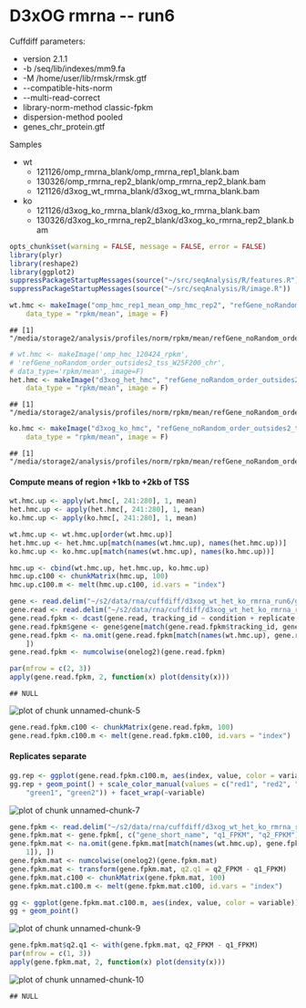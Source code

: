 D3xOG rmrna -- run6
========================================================

Cuffdiff parameters:
  * version 2.1.1
  * -b /seq/lib/indexes/mm9.fa 
  * -M /home/user/lib/rmsk/rmsk.gtf 
  * --compatible-hits-norm
  * --multi-read-correct
  * library-norm-method classic-fpkm
  * dispersion-method pooled
  * genes_chr_protein.gtf

Samples
  * wt
    * 121126/omp_rmrna_blank/omp_rmrna_rep1_blank.bam
    * 130326/omp_rmrna_rep2_blank/omp_rmrna_rep2_blank.bam
    * 121126/d3xog_wt_rmrna_blank/d3xog_wt_rmrna_blank.bam
  * ko
    * 121126/d3xog_ko_rmrna_blank/d3xog_ko_rmrna_blank.bam
    * 130326/d3xog_ko_rmrna_rep2_blank/d3xog_ko_rmrna_rep2_blank.bam
    

```r
opts_chunk$set(warning = FALSE, message = FALSE, error = FALSE)
library(plyr)
library(reshape2)
library(ggplot2)
suppressPackageStartupMessages(source("~/src/seqAnalysis/R/features.R"))
suppressPackageStartupMessages(source("~/src/seqAnalysis/R/image.R"))
```



```r
wt.hmc <- makeImage("omp_hmc_rep1_mean_omp_hmc_rep2", "refGene_noRandom_order_outsides2_tss_W25F200_chr", 
    data_type = "rpkm/mean", image = F)
```

```
## [1] "/media/storage2/analysis/profiles/norm/rpkm/mean/refGene_noRandom_order_outsides2_tss_W25F200_chr/images/omp_hmc_rep1_mean_omp_hmc_rep2"
```

```r
# wt.hmc <- makeImage('omp_hmc_120424_rpkm',
# 'refGene_noRandom_order_outsides2_tss_W25F200_chr',
# data_type='rpkm/mean', image=F)
het.hmc <- makeImage("d3xog_het_hmc", "refGene_noRandom_order_outsides2_tss_W25F200_chr", 
    data_type = "rpkm/mean", image = F)
```

```
## [1] "/media/storage2/analysis/profiles/norm/rpkm/mean/refGene_noRandom_order_outsides2_tss_W25F200_chr/images/d3xog_het_hmc"
```

```r
ko.hmc <- makeImage("d3xog_ko_hmc", "refGene_noRandom_order_outsides2_tss_W25F200_chr", 
    data_type = "rpkm/mean", image = F)
```

```
## [1] "/media/storage2/analysis/profiles/norm/rpkm/mean/refGene_noRandom_order_outsides2_tss_W25F200_chr/images/d3xog_ko_hmc"
```


#### Compute means of region +1kb to +2kb of TSS

```r
wt.hmc.up <- apply(wt.hmc[, 241:280], 1, mean)
het.hmc.up <- apply(het.hmc[, 241:280], 1, mean)
ko.hmc.up <- apply(ko.hmc[, 241:280], 1, mean)

wt.hmc.up <- wt.hmc.up[order(wt.hmc.up)]
het.hmc.up <- het.hmc.up[match(names(wt.hmc.up), names(het.hmc.up))]
ko.hmc.up <- ko.hmc.up[match(names(wt.hmc.up), names(ko.hmc.up))]

hmc.up <- cbind(wt.hmc.up, het.hmc.up, ko.hmc.up)
hmc.up.c100 <- chunkMatrix(hmc.up, 100)
hmc.up.c100.m <- melt(hmc.up.c100, id.vars = "index")
```



```r
gene <- read.delim("~/s2/data/rna/cuffdiff/d3xog_wt_het_ko_rmrna_run6/gene_exp.diff")
gene.read <- read.delim("~/s2/data/rna/cuffdiff/d3xog_wt_het_ko_rmrna_run6/genes.read_group_tracking")
gene.read.fpkm <- dcast(gene.read, tracking_id ~ condition + replicate, value.var = "FPKM")
gene.read.fpkm$gene <- gene$gene[match(gene.read.fpkm$tracking_id, gene$test_id)]
gene.read.fpkm <- na.omit(gene.read.fpkm[match(names(wt.hmc.up), gene.read.fpkm$gene), 
    ])
gene.read.fpkm <- numcolwise(onelog2)(gene.read.fpkm)
```



```r
par(mfrow = c(2, 3))
apply(gene.read.fpkm, 2, function(x) plot(density(x)))
```

```
## NULL
```

![plot of chunk unnamed-chunk-5](figure/unnamed-chunk-5.png) 



```r
gene.read.fpkm.c100 <- chunkMatrix(gene.read.fpkm, 100)
gene.read.fpkm.c100.m <- melt(gene.read.fpkm.c100, id.vars = "index")
```


#### Replicates separate

```r
gg.rep <- ggplot(gene.read.fpkm.c100.m, aes(index, value, color = variable))
gg.rep + geom_point() + scale_color_manual(values = c("red1", "red2", "red3", 
    "green1", "green2")) + facet_wrap(~variable)
```

![plot of chunk unnamed-chunk-7](figure/unnamed-chunk-7.png) 



```r
gene.fpkm <- read.delim("~/s2/data/rna/cuffdiff/d3xog_wt_het_ko_rmrna_run6/genes.fpkm_tracking")
gene.fpkm.mat <- gene.fpkm[, c("gene_short_name", "q1_FPKM", "q2_FPKM")]
gene.fpkm.mat <- na.omit(gene.fpkm.mat[match(names(wt.hmc.up), gene.fpkm.mat[, 
    1]), ])
gene.fpkm.mat <- numcolwise(onelog2)(gene.fpkm.mat)
gene.fpkm.mat <- transform(gene.fpkm.mat, q2.q1 = q2_FPKM - q1_FPKM)
gene.fpkm.mat.c100 <- chunkMatrix(gene.fpkm.mat, 100)
gene.fpkm.mat.c100.m <- melt(gene.fpkm.mat.c100, id.vars = "index")
```



```r
gg <- ggplot(gene.fpkm.mat.c100.m, aes(index, value, color = variable))
gg + geom_point()
```

![plot of chunk unnamed-chunk-9](figure/unnamed-chunk-9.png) 



```r
gene.fpkm.mat$q2.q1 <- with(gene.fpkm.mat, q2_FPKM - q1_FPKM)
par(mfrow = c(1, 3))
apply(gene.fpkm.mat, 2, function(x) plot(density(x)))
```

![plot of chunk unnamed-chunk-10](figure/unnamed-chunk-10.png) 

```
## NULL
```

